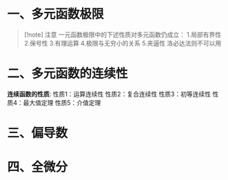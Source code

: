 # 一、多元函数极限
>[!note] 注意
>一元函数极限中的下述性质对多元函数仍成立：
>1.局部有界性
>2.保号性
>3.有理运算
>4.极限与无穷小的关系
>5.夹逼性
>洛必达法则不可以用
# 二、多元函数的连续性

**连续函数的性质**:
性质1：运算连续性
性质2：复合连续性
性质3：初等连续性
性质4：最大值定理
性质5：介值定理
# 三、偏导数

# 四、全微分
